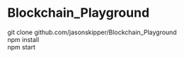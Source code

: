 # Blockchain_Playground
git clone github.com/jasonskipper/Blockchain_Playground  
npm install  
npm start
